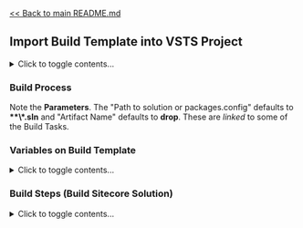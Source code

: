 [<< Back to main README.md](../README.md)

## Import Build Template into VSTS Project

<details><summary>Click to toggle contents...</summary>

From a VSTS instance:

1. First, you need to get the **Project ID**.
   1. Log in to the VSTS project from a browser.
   2. Once authenticated, visit **https://\<VSTS Project URL\>/_apis/projects** in a browser window.
   3. This will output all current projects in **JSON** format. Look for the project with the proper **"Name"**, then find the corresponding **"id"** property, remember this. 
2. Navigate to the desired template in your local repository at `~\BuildTemplates\`
   1. For IaaS builds, use *sitecore.vsts.build.IaaS.json*
   2. For PaaS buidls, use *TBD*
3. Edit this **\*.json** file
4. Scroll all the way to the bottom and find the **"project"** property.
   1. Modify the **"id"** property to match the GUID you found in step **1** above.
5. Save your modified **\*.json** file.
6. From VSTS online, navigate to the Builds page (Page name: **Build pipelines**)
7. Click **"+ Import"**
8. Click **"Browse..."**
9. Click **"Import"**
10. When the build definition loads, it will require some attention.
    1. **Process**
       1. Change name: Remove **"-import"** from the end of the name. For example, **"Base Build"**.
	   2. Select the proper **"Agent queue"**. This will likely be **"Hosted VS2017"**.
    2. **Get sources**
       1. It _should_ automatically select the current projects **VSTS Git** repo when you select this task. If not, select the proper **source**.
	   2. Verify it is pulling from the proper branch, **master** by default.
11. Click **"Save & queue > Save"**
    1. No folder selection is required.
    2. No comment is required.
	
This build template assumed you will be using **TDS Classic** and enable **Update Packages** (preferrably of _Items Only_) for your deployment. It also assumes that the output of the TDS project (targeted Web Project) is used as the primary artifact to promote to all environments. _The TDS Classic output of the web project produces more consistent configuration transformations._

</details>

### Build Process

Note the **Parameters**. The "Path to solution or packages.config" defaults to **\*\*\\*.sln** and "Artifact Name" defaults to **drop**. These are *linked* to some of the Build Tasks.

### Variables on Build Template

<details><summary>Click to toggle contents...</summary>

#### BuildPlatform
*   Default Value: Any CPU
*   This will likely not change

#### BuildConfiguration
*   Default Value: Release
*   This is the Solution Configuration you are targeting for VSTS builds. Release is _preferred_, though another may be accurate for your instance.

#### CullProjectFiles
*   Default Value: False
*   Possible Values: True or False
*   This is used with GitDeltaDeploys. It reduces the number of files included in the output to only changed files depending on GitDeltaDeploy configuration.

#### EnableGitDeltaDeploy
*   Default Value: False
*   Possible Values: True or False
*   To use this setting, be sure to add the [GitDeltaDeploy NuGet package](https://www.nuget.org/packages/Hedgehog.TDS.BuildExtensions.GitDeltaDeploy/) to all TDS projects. 

#### LastDeploymentGitTagname
*   Default Value: "ProductionRelease"
*   This is the tag that GitDeltaDeploy will reference when it performs it's delta of items and files. It will only include changed items/files between the current build and the commit with this tag.

#### LastProductionReleaseCommitId
*   Default Value: (none)
*   Instead of using the **LastDeploymentGitTagname**, you may instead wish to target a specific commit. Note: You will need to update the MS Build arguments to use a commit id instead of a tag name.

#### system.debug
*   Default Value: true
*   Possible Values: true or false
*   If true, this increases the verbosity of the build log output.

#### TDS_Key
*   Value: "KEY"
*   Enter your organizations TDS Classic Key in this field to allow the build server to perform a build via TDS Classic.

#### TDS_OWNER
*   Value: "OWNER"
*   Enter your organizations TDS Classic Owner in this field to allow the build server to perform a build via TDS Classic.

</details>

### Build Steps (Build Sitecore Solution)

<details><summary>Click to toggle contents...</summary>

#### Download GeekHive Scripts
*   Fields: No fields require attention.
*   This is an inline PowerShell script that pulls down the contents of https://github.com/GeekHive/SitecoreVSTS for use on the build. This step is **critical** if you wish to use these scripts further in the process: in further Build Steps or with the templated [Release Task Groups](ReleaseTaskGroups/README.md).

#### NuGet restore \*\*\\*.sln
*   Fields: Likely that no fields require attention.
*   This pulls in all NuGet packages based on the individual **packages.config** files referenced by each project.

#### Build solution \*\*\\.sln
*   Fields: 
    *   test
*   

#### Delete files from $(Build.ArtifactStagingDirectory)
*   Fields: 
*   

#### Remove Files From TDS Package
*   Fields: 
*   

#### Publish Artifact: drop
*   Fields: 
*   

</details>